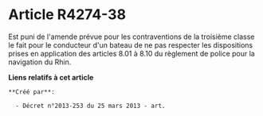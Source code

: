 # Article R4274-38

Est puni de l'amende prévue pour les contraventions de la troisième classe le fait pour le conducteur d'un bateau de ne pas
respecter les dispositions prises en application des articles 8.01 à 8.10 du règlement de police pour la navigation du Rhin.

**Liens relatifs à cet article**

	**Créé par**:

	  - Décret n°2013-253 du 25 mars 2013 - art.
